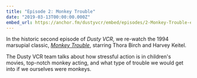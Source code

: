 ```yaml
---
title: "Episode 2: Monkey Trouble"
date: "2019-03-13T00:00:00.000Z"
embed_url: https://anchor.fm/dustyvcr/embed/episodes/2-Monkey-Trouble-e7sork
---
```


In the historic second episode of _Dusty VCR_, we re-watch the 1994 marsupial classic, [_Monkey Trouble_](https://www.imdb.com/title/tt0110557/), starring Thora Birch and Harvey Keitel.

The Dusty VCR team talks about how stressful action is in children's movies, top-notch monkey acting, and what type of trouble we would get into if we ourselves were monkeys.

<!--more-->
